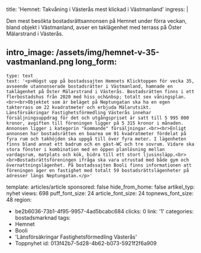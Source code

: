 title: 'Hemnet: Takvåning i Västerås mest klickad i Västmanland'
ingress: |
  <p>Den mest besökta bostadsrättsannonsen på Hemnet under förra veckan, bland objekt i Västmanland, avser en taklägenhet med terrass på Öster Mälarstrand i Västerås.
  </p>
  
intro_image: /assets/img/hemnet-v-35-vastmanland.png
long_form:
  -
    type: text
    text: '<p>Högst upp på bostadssajten Hemnets Klicktoppen för vecka 35, avseende utannonserade bostadsrätter i Västmanland, hamnade en taklägenhet på Öster Mälarstrand i Västerås. Bostadsrätten finns i ett flerbostadshus från 2020 med hiss och&nbsp; totalt sex våningsplan.<br><br>Objektet som är beläget på Neptungatan ska ha en egen takterrass om 22 kvadratmeter och erbjuda Mälarutsikt. Länsförsäkringar Fastighetsförmedling Västerås innehar försäljningsuppdrag för det och utgångspriset är satt till 5 995 000 kronor, avgiften till föreningen ligger på 5 315 kronor i månaden. Annonsen ligger i kategorin "kommande" försäljningar.<br><br>Enligt annonsen har bostadsrätten en boarea om 91 kvadratmeter fördelat på fyra rum och takhöjden ska uppgå till över fyra meter. I lägenheten finns bland annat ett badrum och en gäst-WC och tre sovrum. Vidare ska stora fönster i kombination med en öppen planlösning mellan vardagsrum, matplats och kök, bidra till ett stort ljusinsläpp.<br><br>Bostadsrättsföreningen ifråga ska vara utrustad med både gym och övernattningslägenhet. På bostadssajten Booli finns informationen att föreningen äger en fastighet med totalt 59 bostadsrättslägenheter på adresser längs Neptungatan.</p>'
template: articles/article
sponsored: false
hide_from_home: false
artikel_typ: nyhet
views: 698
puff_font_size: 24
article_font_size: 24
topnews_font_size: 48
region:
  - be2b6036-73b1-4f95-9957-4ad5bcabc684
clicks: 0
link: '1'
categories: bostadsmarknad
tags:
  - Hemnet
  - Booli
  - 'Länsförsäkringar Fastighetsförmedling Västerås'
  - Toppnyhet
id: 013f42b7-5d28-4b62-b073-5921f2f6a909
